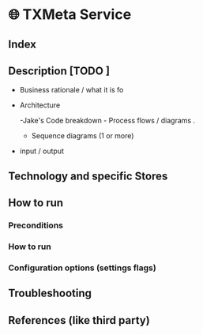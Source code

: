 # 🌐 TXMeta Service

## Index


## Description [TODO ]

- Business rationale / what it is fo

- Architecture

  -Jake's Code breakdown     - Process flows / diagrams .
    - Sequence diagrams (1 or more)

- input  / output

## Technology and specific Stores

## How to run

###     Preconditions

###     How to run


###     Configuration options (settings flags)


## Troubleshooting



## References (like third party)
